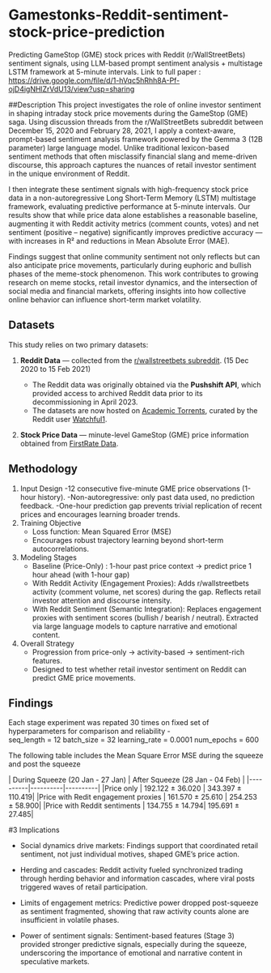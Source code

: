 # Gamestonks-Reddit-sentiment-stock-price-prediction
Predicting GameStop (GME) stock prices with Reddit (r/WallStreetBets) sentiment signals, using LLM-based prompt sentiment analysis + multistage LSTM framework at 5-minute intervals.
Link to full paper : https://drive.google.com/file/d/1-hVqc5hRhh8A-Pf-ojD4igNHlZrVdU13/view?usp=sharing

##Description
This project investigates the role of online investor sentiment in shaping intraday stock price movements during the GameStop (GME) saga. Using discussion threads from the r/WallStreetBets subreddit between December 15, 2020 and February 28, 2021, I apply a context-aware, prompt-based sentiment analysis framework powered by the Gemma 3 (12B parameter) large language model. Unlike traditional lexicon-based sentiment methods that often misclassify financial slang and meme-driven discourse, this approach captures the nuances of retail investor sentiment in the unique environment of Reddit.

I then integrate these sentiment signals with high-frequency stock price data in a non-autoregressive Long Short-Term Memory (LSTM) multistage framework, evaluating predictive performance at 5-minute intervals. Our results show that while price data alone establishes a reasonable baseline, augmenting it with Reddit activity metrics (comment counts, votes) and net sentiment (positive – negative) significantly improves predictive accuracy — with increases in R² and reductions in Mean Absolute Error (MAE).

Findings suggest that online community sentiment not only reflects but can also anticipate price movements, particularly during euphoric and bullish phases of the meme-stock phenomenon. This work contributes to growing research on meme stocks, retail investor dynamics, and the intersection of social media and financial markets, offering insights into how collective online behavior can influence short-term market volatility.

## Datasets

This study relies on two primary datasets:
1. **Reddit Data** — collected from the [r/wallstreetbets subreddit](https://www.reddit.com/r/wallstreetbets/).  (15 Dec 2020 to 15 Feb 2021)
   - The Reddit data was originally obtained via the **Pushshift API**, which provided access to archived Reddit data prior to its decommissioning in April 2023.  
   - The datasets are now hosted on [Academic Torrents](https://academictorrents.com/details/1614740ac8c94505e4ecb9d88be8bed7b6afddd4), curated by the Reddit user [Watchful1](https://www.reddit.com/user/Watchful1/).  

2. **Stock Price Data** — minute-level GameStop (GME) price information obtained from [FirstRate Data](https://firstratedata.com/).  


## Methodology

1. Input Design
   -12 consecutive five-minute GME price observations (1-hour history).
   -Non-autoregressive: only past data used, no prediction feedback.
   -One-hour prediction gap prevents trivial replication of recent prices and encourages learning broader trends.
2. Training Objective
   - Loss function: Mean Squared Error (MSE)
   - Encourages robust trajectory learning beyond short-term autocorrelations.
3. Modeling Stages
   - Baseline (Price-Only) : 1-hour past price context → predict price 1 hour ahead (with 1-hour gap)
   - With Reddit Activity (Engagement Proxies): Adds r/wallstreetbets activity (comment volume, net scores) during the gap. Reflects retail investor attention and discourse intensity.
   - With Reddit Sentiment (Semantic Integration): Replaces engagement proxies with sentiment scores (bullish / bearish / neutral). Extracted via large language models to capture narrative and emotional content.
4. Overall Strategy
   - Progression from price-only → activity-based → sentiment-rich features.
   - Designed to test whether retail investor sentiment on Reddit can predict GME price movements.
     

## Findings

Each stage experiment was repated 30 times on fixed set of hyperparameters for comparison and reliability -  
seq_length = 12
batch_size = 32
learning_rate = 0.0001
num_epochs = 600

The following table includes the Mean Square Error MSE during the squeeze and post the squeeze


| During Squeeze (20 Jan - 27 Jan) | After Squeeze (28 Jan - 04 Feb) |
|----------|----------|----------|
|Price only | 192.122 ± 36.020 | 343.397 ± 110.419|
|Price with Redit engagement proxies | 161.570 ± 25.610 | 254.253 ± 58.900|
|Price with Reddit sentiments | 134.755 ± 14.794| 195.691 ± 27.485|

#3 Implications

- Social dynamics drive markets: Findings support that coordinated retail sentiment, not just individual motives, shaped GME’s price action.

- Herding and cascades: Reddit activity fueled synchronized trading through herding behavior and information cascades, where viral posts triggered waves of retail participation.

- Limits of engagement metrics: Predictive power dropped post-squeeze as sentiment fragmented, showing that raw activity counts alone are insufficient in volatile phases.

- Power of sentiment signals: Sentiment-based features (Stage 3) provided stronger predictive signals, especially during the squeeze, underscoring the importance of emotional and narrative content in speculative markets.

